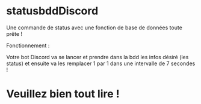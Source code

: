 # statusbddDiscord
Une commande de status avec une fonction de base de données toute prête !

Fonctionnement :

Votre bot Discord va se lancer et prendre dans la bdd les infos désiré (les status) et ensuite va les remplacer 1 par 1 dans une intervalle de 7 secondes !

# Veuillez bien tout lire !
